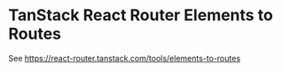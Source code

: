 # TanStack React Router Elements to Routes

See https://react-router.tanstack.com/tools/elements-to-routes
